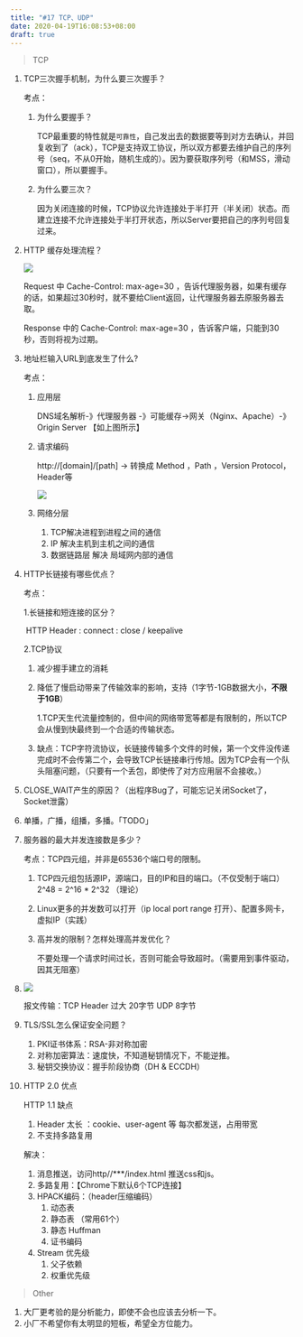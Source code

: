 ```yaml
---
title: "#17 TCP、UDP"
date: 2020-04-19T16:08:53+08:00
draft: true
---
```


> TCP

1. TCP三次握手机制，为什么要三次握手？

   考点：

   1. 为什么要握手？

      TCP最重要的特性就是`可靠性`，自己发出去的数据要等到对方去确认，并回复收到了（ack），TCP是支持双工协议，所以双方都要去维护自己的序列号（seq，不从0开始，随机生成的）。因为要获取序列号（和MSS，滑动窗口），所以要握手。

   2. 为什么要三次？

      因为关闭连接的时候，TCP协议允许连接处于半打开（半关闭）状态。而建立连接不允许连接处于半打开状态，所以Server要把自己的序列号回复过来。

2. HTTP 缓存处理流程？

   ![](https://tva1.sinaimg.cn/large/007S8ZIlly1gdzbc510l7j31100ggjzo.jpg)

   

   Request 中 Cache-Control: max-age=30 ，告诉代理服务器，如果有缓存的话，如果超过30秒时，就不要给Client返回，让代理服务器去原服务器去取。

   Response 中的 Cache-Control: max-age=30 ，告诉客户端，只能到30秒，否则将视为过期。

3. 地址栏输入URL到底发生了什么?

   考点：

   1. 应用层

      DNS域名解析-》代理服务器 -》可能缓存->网关（Nginx、Apache）-》Origin Server 【如上图所示】

   2. 请求编码

      http://[domain]/[path] -> 转换成 Method ，Path ，Version Protocol，Header等

      ![](https://tva1.sinaimg.cn/large/007S8ZIlly1gdzbqzrj6ej314c0iqtg4.jpg)

   3. 网络分层

      1. TCP解决进程到进程之间的通信
      2. IP 解决主机到主机之间的通信
      3. 数据链路层 解决 局域网内部的通信

4. HTTP长链接有哪些优点？

   考点：

   1.长链接和短连接的区分？

   ​	HTTP Header : connect : close / keepalive

   2.TCP协议

    1. 减少握手建立的消耗

    2. 降低了慢启动带来了传输效率的影响，支持（1字节-1GB数据大小，**不限于1GB**）

       1.TCP天生代流量控制的，但中间的网络带宽等都是有限制的，所以TCP会从慢到快最终到一个合适的传输状态。

   	3. 缺点：TCP字符流协议，长链接传输多个文件的时候，第一个文件没传递完成时不会传第二个，会导致TCP长链接串行传旭。因为TCP会有一个队头阻塞问题，（只要有一个丢包，即使传了对方应用层不会接收。）

5. CLOSE_WAIT产生的原因？（出程序Bug了，可能忘记关闭Socket了，Socket泄露）

6. 单播，广播，组播，多播。「TODO」

7. 服务器的最大并发连接数是多少？

   考点：TCP四元组，并非是65536个端口号的限制。

   1. TCP四元组包括源IP，源端口，目的IP和目的端口。（不仅受制于端口） 2^48 = 2^16 * 2^32 （理论）

   2. Linux更多的并发数可以打开（ip local port range 打开）、配置多网卡，虚拟IP（实践）

   3. 高并发的限制？怎样处理高并发优化？

      不要处理一个请求时间过长，否则可能会导致超时。（需要用到事件驱动，因其无阻塞）

8. ![](https://tva1.sinaimg.cn/large/007S8ZIlly1gdzcswox61j31ci0oi7dr.jpg)

   报文传输：TCP Header 过大 20字节  UDP 8字节

9. TLS/SSL怎么保证安全问题？

   1. PKI证书体系：RSA-非对称加密
   2. 对称加密算法：速度快，不知道秘钥情况下，不能逆推。
   3. 秘钥交换协议：握手阶段协商（DH & ECCDH）

10. HTTP 2.0 优点

    HTTP 1.1 缺点

    1. Header 太长 ：cookie、user-agent 等 每次都发送，占用带宽
    2. 不支持多路复用

    解决：

    1. 消息推送，访问http//***/index.html 推送css和js。
    2. 多路复用：【Chrome下默认6个TCP连接】
    3. HPACK编码：（header压缩编码）
       1. 动态表  
       2. 静态表 （常用61个）
       3. 静态 Huffman
       4. 证书编码
    4. Stream 优先级
       1. 父子依赖
       2. 权重优先级

>Other

1. 大厂更考验的是分析能力，即使不会也应该去分析一下。
2. 小厂不希望你有太明显的短板，希望全方位能力。